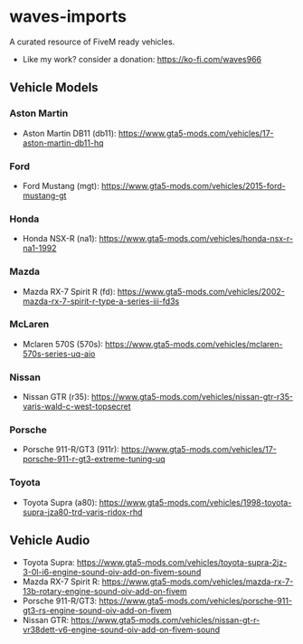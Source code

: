 # waves-imports
A curated resource of FiveM ready vehicles.

- Like my work? consider a donation: https://ko-fi.com/waves966

## Vehicle Models

### Aston Martin
- Aston Martin DB11 (db11): https://www.gta5-mods.com/vehicles/17-aston-martin-db11-hq

### Ford
- Ford Mustang (mgt): https://www.gta5-mods.com/vehicles/2015-ford-mustang-gt

### Honda
- Honda NSX-R (na1): https://www.gta5-mods.com/vehicles/honda-nsx-r-na1-1992

### Mazda
- Mazda RX-7 Spirit R (fd): https://www.gta5-mods.com/vehicles/2002-mazda-rx-7-spirit-r-type-a-series-iii-fd3s

### McLaren
- Mclaren 570S (570s): https://www.gta5-mods.com/vehicles/mclaren-570s-series-uq-aio

### Nissan
- Nissan GTR (r35): https://www.gta5-mods.com/vehicles/nissan-gtr-r35-varis-wald-c-west-topsecret

### Porsche
- Porsche 911-R/GT3 (911r): https://www.gta5-mods.com/vehicles/17-porsche-911-r-gt3-extreme-tuning-uq

### Toyota
- Toyota Supra (a80): https://www.gta5-mods.com/vehicles/1998-toyota-supra-jza80-trd-varis-ridox-rhd

## Vehicle Audio
- Toyota Supra: https://www.gta5-mods.com/vehicles/toyota-supra-2jz-3-0l-i6-engine-sound-oiv-add-on-fivem-sound
- Mazda RX-7 Spirit R: https://www.gta5-mods.com/vehicles/mazda-rx-7-13b-rotary-engine-sound-oiv-add-on-fivem
- Porsche 911-R/GT3: https://www.gta5-mods.com/vehicles/porsche-911-gt3-rs-engine-sound-oiv-add-on-fivem
- Nissan GTR: https://www.gta5-mods.com/vehicles/nissan-gt-r-vr38dett-v6-engine-sound-oiv-add-on-fivem-sound

